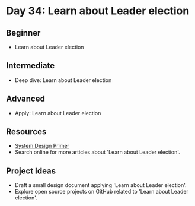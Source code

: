 # Day 34: Learn about Leader election

## Beginner
- Learn about Leader election

## Intermediate
- Deep dive: Learn about Leader election

## Advanced
- Apply: Learn about Leader election

## Resources
- [System Design Primer](https://github.com/donnemartin/system-design-primer/search?q=Learn+about+Leader+election)
- Search online for more articles about 'Learn about Leader election'.

## Project Ideas
- Draft a small design document applying 'Learn about Leader election'.
- Explore open source projects on GitHub related to 'Learn about Leader election'.
